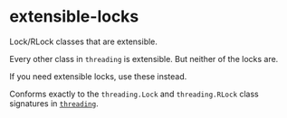 # extensible-locks
Lock/RLock classes that are extensible.

Every other class in `threading` is extensible. But neither of the locks are.

If you need extensible locks, use these instead.

Conforms exactly to the `threading.Lock` and `threading.RLock` class signatures in 
[`threading`](https://docs.python.org/3.8/library/threading.html#module-threading).

